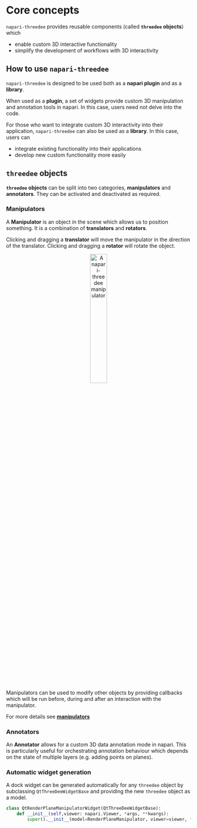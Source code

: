 # Core concepts

`napari-threedee` provides reusable components (called **`threedee` objects**) which 
- enable custom 3D interactive functionality
- simplify the development of workflows with 3D interactivity



## How to use `napari-threedee`

`napari-threedee` is designed to be used both as a **napari plugin** and as a **library**.

When used as a **plugin**, a set of widgets provide custom 3D manipulation and 
annotation tools in napari. In this case, users need not delve into the code.

For those who want to integrate custom 3D interactivity into their application, 
`napari-threedee` can also be used as a **library**. In this case, users can
- integrate existing functionality into their applications
- develop new custom functionality more easily

## `threedee` objects
**`threedee` objects** can be split into two categories, **manipulators** and **annotators**.
They can be activated and deactivated as required.

### Manipulators
A **Manipulator** is an object in the scene which allows us to position something. 
It is a combination of **translators** and **rotators**. 

Clicking and dragging a **translator** will move the manipulator in the direction of the translator.
Clicking and dragging a **rotator** will rotate the object.

<div style="text-align: center;"><img src="https://user-images.githubusercontent.com/7307488/173041374-aec20210-65a7-40a2-bb3d-59f542545b8a.png" alt="A napari-threedee manipulator"  width="30%"></div>

Manipulators can be used to modify other objects by providing callbacks which will 
be run before, during and after an interaction with the manipulator. 

For more details see [**manipulators**](./manipulators.md)

### Annotators

An **Annotator** allows for a custom 3D data annotation mode in napari. 
This is particularly useful for orchestrating annotation behaviour which depends 
on the state of multiple layers (e.g. adding points on planes).


### Automatic widget generation

A dock widget can be generated automatically for any `threedee` object by subclassing
`QtThreeDeeWidgetBase` and providing the new `threedee` object as a model.

```python
class QtRenderPlaneManipulatorWidget(QtThreeDeeWidgetBase):
    def __init__(self,viewer: napari.Viewer, *args, **kwargs):
        super().__init__(model=RenderPlaneManipulator, viewer=viewer, *args, **kwargs)
```
